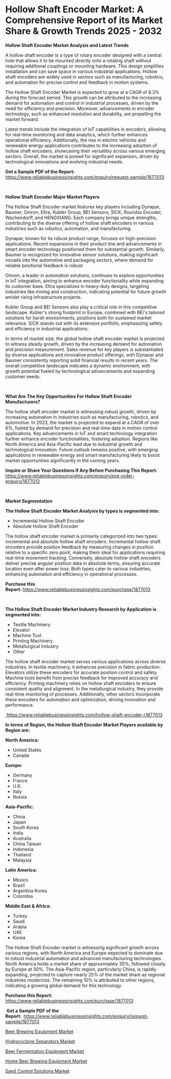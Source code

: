 <p><h1>Hollow Shaft Encoder Market: A Comprehensive Report of its Market Share & Growth Trends 2025 - 2032</h1></p><p><strong>Hollow Shaft Encoder Market Analysis and Latest Trends</strong></p>
<p><p>A hollow shaft encoder is a type of rotary encoder designed with a central hole that allows it to be mounted directly onto a rotating shaft without requiring additional couplings or mounting hardware. This design simplifies installation and can save space in various industrial applications. Hollow shaft encoders are widely used in sectors such as manufacturing, robotics, and automation for precise control and feedback in motion systems.</p><p>The Hollow Shaft Encoder Market is expected to grow at a CAGR of 8.3% during the forecast period. This growth can be attributed to the increasing demand for automation and control in industrial processes, driven by the need for efficiency and precision. Moreover, advancements in encoder technology, such as enhanced resolution and durability, are propelling the market forward. </p><p>Latest trends include the integration of IoT capabilities in encoders, allowing for real-time monitoring and data analytics, which further enhances operational efficiency. Additionally, the rise in electric vehicles and renewable energy applications contributes to the increasing adoption of hollow shaft encoders, showcasing their versatility across various emerging sectors. Overall, the market is poised for significant expansion, driven by technological innovations and evolving industrial needs.</p></p>
<p><strong>Get a Sample PDF of the Report:&nbsp;</strong> <a href="https://www.reliablebusinessinsights.com/enquiry/request-sample/1877013?utm_campaign=63&utm_medium=2&utm_source=Github&utm_content=ia&utm_term=08042025&utm_id=hollow-shaft-encoder">https://www.reliablebusinessinsights.com/enquiry/request-sample/1877013</a></p>
<p>&nbsp;</p>
<p><strong>Hollow Shaft Encoder Major Market Players</strong></p>
<p><p>The Hollow Shaft Encoder market features key players including Dynapar, Baumer, Omron, Eltra, Kubler Group, BEI Sensors, SICK, Roundss Encoder, Wachendorff, and HENGXIANG. Each company brings unique strengths, contributing to the diverse offering of hollow shaft encoders in various industries such as robotics, automation, and manufacturing.</p><p>Dynapar, known for its robust product range, focuses on high-precision applications. Recent expansions in their product line and advancements in smart encoder technology positioned them for substantial growth. Similarly, Baumer is recognized for innovative sensor solutions, making significant inroads into the automotive and packaging sectors, where demand for reliable positional feedback is robust.</p><p>Omron, a leader in automation solutions, continues to explore opportunities in IoT integration, aiming to enhance encoder functionality while expanding its customer base. Eltra specializes in heavy-duty designs, targeting industries like mining and construction, indicating potential for future growth amidst rising infrastructure projects.</p><p>Kubler Group and BEI Sensors also play a critical role in this competitive landscape. Kubler's strong footprint in Europe, combined with BEI's tailored solutions for harsh environments, positions both for sustained market relevance. SICK stands out with its extensive portfolio, emphasizing safety and efficiency in industrial applications.</p><p>In terms of market size, the global hollow shaft encoder market is projected to witness steady growth, driven by the increasing demand for automation and precision measurement. Sales revenue for key players is substantiated by diverse applications and innovative product offerings, with Dynapar and Baumer consistently reporting solid financial results in recent years. The overall competitive landscape indicates a dynamic environment, with growth potential fueled by technological advancements and expanding customer needs.</p></p>
<p>&nbsp;</p>
<p><strong>What Are The Key Opportunities For Hollow Shaft Encoder Manufacturers?</strong></p>
<p><p>The hollow shaft encoder market is witnessing robust growth, driven by increasing automation in industries such as manufacturing, robotics, and automotive. In 2023, the market is projected to expand at a CAGR of over 6%, fueled by demand for precision and real-time data in motion control applications. Key advancements in IoT and smart technology integration further enhance encoder functionalities, fostering adoption. Regions like North America and Asia-Pacific lead due to industrial growth and technological innovation. Future outlook remains positive, with emerging applications in renewable energy and smart manufacturing likely to boost market opportunities significantly in the coming years.</p></p>
<p><strong>Inquire or Share Your Questions If Any Before Purchasing This Report:</strong> <a href="https://www.reliablebusinessinsights.com/enquiry/pre-order-enquiry/1877013?utm_campaign=63&utm_medium=2&utm_source=Github&utm_content=ia&utm_term=08042025&utm_id=hollow-shaft-encoder">https://www.reliablebusinessinsights.com/enquiry/pre-order-enquiry/1877013</a></p>
<p>&nbsp;</p>
<p><strong>Market Segmentation</strong></p>
<p><strong>The Hollow Shaft Encoder Market Analysis by types is segmented into:</strong></p>
<p><ul><li>Incremental Hollow Shaft Encoder</li><li>Absolute Hollow Shaft Encoder</li></ul></p>
<p><p>The hollow shaft encoder market is primarily categorized into two types: incremental and absolute hollow shaft encoders. Incremental hollow shaft encoders provide position feedback by measuring changes in position relative to a specific zero point, making them ideal for applications requiring real-time movement tracking. Conversely, absolute hollow shaft encoders deliver precise angular position data in absolute terms, ensuring accurate location even after power loss. Both types cater to various industries, enhancing automation and efficiency in operational processes.</p></p>
<p><strong>Purchase this Report:&nbsp;</strong><a href="https://www.reliablebusinessinsights.com/purchase/1877013?utm_campaign=63&utm_medium=2&utm_source=Github&utm_content=ia&utm_term=08042025&utm_id=hollow-shaft-encoder">https://www.reliablebusinessinsights.com/purchase/1877013</a></p>
<p>&nbsp;</p>
<p><strong>The Hollow Shaft Encoder Market Industry Research by Application is segmented into:</strong></p>
<p><ul><li>Textile Machinery</li><li>Elevator</li><li>Machine Tool</li><li>Printing Machinery</li><li>Metallurgical Industry</li><li>Other</li></ul></p>
<p><p>The hollow shaft encoder market serves various applications across diverse industries. In textile machinery, it enhances precision in fabric production. Elevators utilize these encoders for accurate position control and safety. Machine tools benefit from precise feedback for improved accuracy and efficiency. Printing machinery relies on hollow shaft encoders to ensure consistent quality and alignment. In the metallurgical industry, they provide real-time monitoring of processes. Additionally, other sectors incorporate these encoders for automation and optimization, driving innovation and performance.</p></p>
<p><a href="https://www.reliablebusinessinsights.com/hollow-shaft-encoder-r1877013?utm_campaign=63&utm_medium=2&utm_source=Github&utm_content=ia&utm_term=08042025&utm_id=hollow-shaft-encoder">&nbsp;https://www.reliablebusinessinsights.com/hollow-shaft-encoder-r1877013</a></p>
<p><strong>In terms of Region, the Hollow Shaft Encoder Market Players available by Region are:</strong></p>
<p>
    <p> <strong> North America: </strong>
        <ul>
            <li>United States</li>
            <li>Canada</li>
        </ul>
        </p> 
    <p> <strong> Europe: </strong>
        <ul>
            <li>Germany</li>
            <li>France</li>
            <li>U.K.</li>
            <li>Italy</li>
            <li>Russia</li>
        </ul>
        </p> 
    <p> <strong> Asia-Pacific: </strong>
        <ul>
            <li>China</li>
            <li>Japan</li>
            <li>South Korea</li>
            <li>India</li>
            <li>Australia</li>
            <li>China Taiwan</li>
            <li>Indonesia</li>
            <li>Thailand</li>
            <li>Malaysia</li>
        </ul>
        </p> 
    <p> <strong> Latin America: </strong>
        <ul>
            <li>Mexico</li>
            <li>Brazil</li>
            <li>Argentina Korea</li>
            <li>Colombia</li>
        </ul>
        </p> 
    <p> <strong> Middle East & Africa: </strong>
        <ul>
            <li>Turkey</li>
            <li>Saudi</li>
            <li>Arabia</li>
            <li>UAE</li>
            <li>Korea</li>
        </ul>
    </p>
    </p>
<p><p>The Hollow Shaft Encoder market is witnessing significant growth across various regions, with North America and Europe expected to dominate due to robust industrial automation and advanced manufacturing technologies. North America holds a market share of approximately 35%, followed closely by Europe at 30%. The Asia-Pacific region, particularly China, is rapidly expanding, projected to capture nearly 25% of the market share as regional industries modernize. The remaining 10% is attributed to other regions, indicating a growing global demand for this technology.</p></p>
<p><strong>Purchase this Report: </strong><a href="https://www.reliablebusinessinsights.com/purchase/1877013?utm_campaign=63&utm_medium=2&utm_source=Github&utm_content=ia&utm_term=08042025&utm_id=hollow-shaft-encoder">https://www.reliablebusinessinsights.com/purchase/1877013</a></p>
<p>&nbsp;<strong>Get a Sample PDF of the Report:&nbsp;&nbsp;</strong><a href="https://www.reliablebusinessinsights.com/enquiry/request-sample/1877013?utm_campaign=63&utm_medium=2&utm_source=Github&utm_content=ia&utm_term=08042025&utm_id=hollow-shaft-encoder">https://www.reliablebusinessinsights.com/enquiry/request-sample/1877013</a></p>
<p><strong></strong></p>
<p><p><a href="https://github.com/hirtzhulstsq/Market-Research-Report-List-1/blob/main/beer-brewing-equipment-market.md?utm_campaign=63&utm_medium=2&utm_source=Github&utm_content=ia&utm_term=08042025&utm_id=hollow-shaft-encoder">Beer Brewing Equipment Market</a></p><p><a href="https://github.com/kumadenthela/Market-Research-Report-List-1/blob/main/hydrocyclone-separators-market.md?utm_campaign=63&utm_medium=2&utm_source=Github&utm_content=ia&utm_term=08042025&utm_id=hollow-shaft-encoder">Hydrocyclone Separators Market</a></p><p><a href="https://github.com/alekitanis/Market-Research-Report-List-1/blob/main/beer-fermentation-equipment-market.md?utm_campaign=63&utm_medium=2&utm_source=Github&utm_content=ia&utm_term=08042025&utm_id=hollow-shaft-encoder">Beer Fermentation Equipment Market</a></p><p><a href="https://github.com/bilkbitsch/Market-Research-Report-List-1/blob/main/home-beer-brewing-equipment-market.md?utm_campaign=63&utm_medium=2&utm_source=Github&utm_content=ia&utm_term=08042025&utm_id=hollow-shaft-encoder">Home Beer Brewing Equipment Market</a></p><p><a href="https://github.com/vaeilabin/Market-Research-Report-List-1/blob/main/sand-control-solutions-market.md?utm_campaign=63&utm_medium=2&utm_source=Github&utm_content=ia&utm_term=08042025&utm_id=hollow-shaft-encoder">Sand Control Solutions Market</a></p></p>